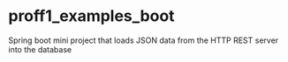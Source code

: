 # proff1_examples_boot
Spring boot mini project that loads JSON data from the HTTP REST server into the database
